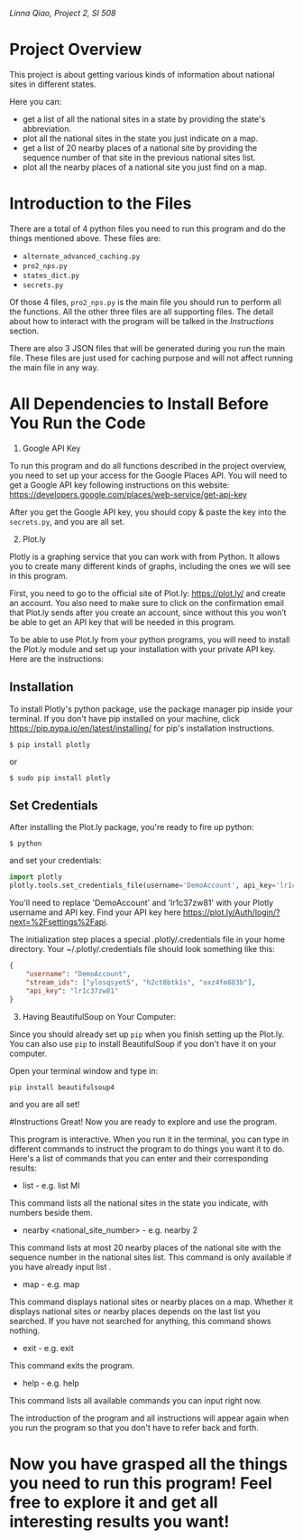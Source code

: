 *Linna Qiao, Project 2, SI 508*

# Project Overview
This project is about getting various kinds of information about national sites in different states.

Here you can:

*  get a list of all the national sites in a state by providing the state's abbreviation.
*  plot all the national sites in the state you just indicate on a map.
*  get a list of 20 nearby places of a national site by providing the sequence number of that site in the previous national sites list.
*  plot all the  nearby places of a national site you just find on a map.

# Introduction to the Files
There are a total of 4 python files you need to run this program and do the things mentioned above. These files are:
*  `alternate_advanced_caching.py`
*  `pro2_nps.py`
*  `states_dict.py`
*  `secrets.py`

Of those 4 files, `pro2_nps.py` is the main file you should run to perform all the functions. All the other three files are all supporting files. The detail about how to interact with the program will be talked in the *Instructions* section.

There are also 3 JSON files that will be generated during you run the main file. These files are just used for caching purpose and will not affect running the main file in any way.

# All Dependencies to Install Before You Run the Code
1. Google API Key

To run this program and do all functions described in the project overview, you need to set up your access for the Google Places API. You will need to get a Google API key following instructions on this website:
https://developers.google.com/places/web-service/get-api-key

After you get the Google API key, you should copy & paste the key into the `secrets.py`, and you are all set.

2. Plot.ly

Plotly is a graphing service that you can work with from Python. It allows you to create many different kinds of graphs, including the ones we will see in this program.

First, you need to go to the official site of Plot.ly: https://plot.ly/ and create an account. You also need to make sure to click on the confirmation email that Plot.ly sends after you create an account, since without this you won’t be able to get an API key that will be needed in this program.

To be able to use Plot.ly from your python programs, you will need to install the Plot.ly module and set up your installation with your private API key. Here are the instructions:

## Installation
To install Plotly's python package, use the package manager pip inside your terminal.
If you don't have pip installed on your machine, click https://pip.pypa.io/en/latest/installing/ for pip's installation instructions.

`$ pip install plotly`

or

`$ sudo pip install plotly`

## Set Credentials
After installing the Plot.ly package, you're ready to fire up python:

`$ python`

and set your credentials:

```python
import plotly
plotly.tools.set_credentials_file(username='DemoAccount', api_key='lr1c37zw81')
```

You'll need to replace 'DemoAccount' and 'lr1c37zw81' with your Plotly username and API key.
Find your API key here https://plot.ly/Auth/login/?next=%2Fsettings%2Fapi.

The initialization step places a special .plotly/.credentials file in your home directory. Your ~/.plotly/.credentials file should look something like this:

```JSON
{
    "username": "DemoAccount",
    "stream_ids": ["ylosqsyet5", "h2ct8btk1s", "oxz4fm883b"],
    "api_key": "lr1c37zw81"
}
```

3. Having BeautifulSoup on Your Computer:

Since you should already set up `pip` when you finish setting up the Plot.ly. You can also use `pip` to install BeautifulSoup if you don't have it on your computer.

Open your terminal window and type in:

`pip install beautifulsoup4`

and you are all set!

#Instructions
Great! Now you are ready to explore and use the program.

This program is interactive. When you run it in the terminal, you can type in different commands to instruct the program to do things you want it to do. Here's a list of commands that you can enter and their corresponding results:

* list <stateabbr> - e.g. list MI

This command lists all the national sites in the state you indicate, with numbers beside them.

* nearby <national_site_number> - e.g. nearby 2

This command lists at most 20 nearby places of the national site with the sequence number in the national sites list. This command is only available if you have already input list <stateabbr>.

* map - e.g. map

This command displays national sites or nearby places on a map. Whether it displays national sites or nearby places depends on the last list you searched. If you have not searched for anything, this command shows nothing.

* exit - e.g. exit

This command exits the program.

* help - e.g. help

This command lists all available commands you can input right now.

The introduction of the program and all instructions will appear again when you run the program so that you don't have to refer back and forth.


# Now you have grasped all the things you need to run this program! Feel free to explore it and get all interesting results you want!
